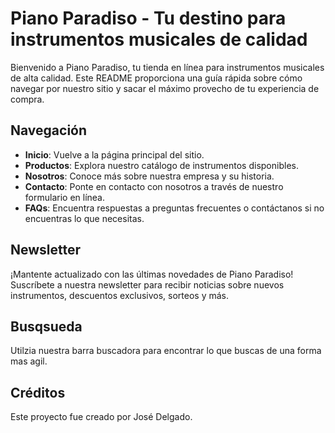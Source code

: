 # Piano Paradiso - Tu destino para instrumentos musicales de calidad

Bienvenido a Piano Paradiso, tu tienda en línea para instrumentos musicales de alta calidad. Este README proporciona una guía rápida sobre cómo navegar por nuestro sitio y sacar el máximo provecho de tu experiencia de compra.

## Navegación

- **Inicio**: Vuelve a la página principal del sitio.
- **Productos**: Explora nuestro catálogo de instrumentos disponibles.
- **Nosotros**: Conoce más sobre nuestra empresa y su historia.
- **Contacto**: Ponte en contacto con nosotros a través de nuestro formulario en línea.
- **FAQs**: Encuentra respuestas a preguntas frecuentes o contáctanos si no encuentras lo que necesitas.

## Newsletter

¡Mantente actualizado con las últimas novedades de Piano Paradiso! Suscríbete a nuestra newsletter para recibir noticias sobre nuevos instrumentos, descuentos exclusivos, sorteos y más.

## Busqsueda

Utilzia nuestra barra buscadora para encontrar lo que buscas de una forma mas agil.

## Créditos

Este proyecto fue creado por José Delgado.

